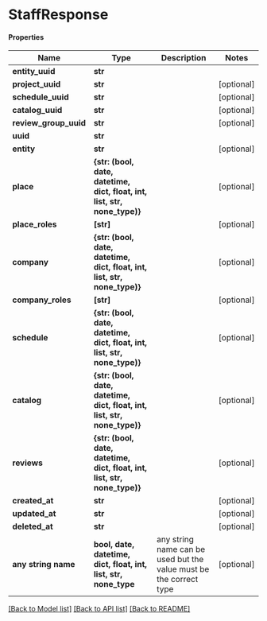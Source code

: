 # StaffResponse

#### Properties
Name | Type | Description | Notes
------------ | ------------- | ------------- | -------------
**entity_uuid** | **str** |  | 
**project_uuid** | **str** |  | [optional] 
**schedule_uuid** | **str** |  | [optional] 
**catalog_uuid** | **str** |  | [optional] 
**review_group_uuid** | **str** |  | [optional] 
**uuid** | **str** |  | 
**entity** | **str** |  | [optional] 
**place** | **{str: (bool, date, datetime, dict, float, int, list, str, none_type)}** |  | [optional] 
**place_roles** | **[str]** |  | [optional] 
**company** | **{str: (bool, date, datetime, dict, float, int, list, str, none_type)}** |  | [optional] 
**company_roles** | **[str]** |  | [optional] 
**schedule** | **{str: (bool, date, datetime, dict, float, int, list, str, none_type)}** |  | [optional] 
**catalog** | **{str: (bool, date, datetime, dict, float, int, list, str, none_type)}** |  | [optional] 
**reviews** | **{str: (bool, date, datetime, dict, float, int, list, str, none_type)}** |  | [optional] 
**created_at** | **str** |  | [optional] 
**updated_at** | **str** |  | [optional] 
**deleted_at** | **str** |  | [optional] 
**any string name** | **bool, date, datetime, dict, float, int, list, str, none_type** | any string name can be used but the value must be the correct type | [optional]

[[Back to Model list]](../README.md#documentation-for-models) [[Back to API list]](../README.md#documentation-for-api-endpoints) [[Back to README]](../README.md)

